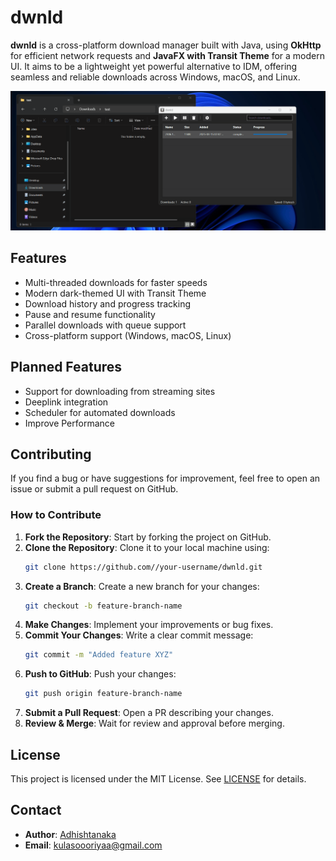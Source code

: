 # dwnld

**dwnld** is a cross-platform download manager built with Java, using **OkHttp** for efficient network requests and **JavaFX with Transit Theme** for a modern UI. It aims to be a lightweight yet powerful alternative to IDM, offering seamless and reliable downloads across Windows, macOS, and Linux.

![dwnld Interface](./screenshots/d.gif)

## Features 

- Multi-threaded downloads for faster speeds
- Modern dark-themed UI with Transit Theme
- Download history and progress tracking
- Pause and resume functionality
- Parallel downloads with queue support
- Cross-platform support (Windows, macOS, Linux)

## Planned Features

- Support for downloading from streaming sites
- Deeplink integration  
- Scheduler for automated downloads
- Improve Performance

## Contributing
If you find a bug or have suggestions for improvement, feel free to open an issue or submit a pull request on GitHub.

### How to Contribute
1. **Fork the Repository**: Start by forking the project on GitHub.
2. **Clone the Repository**: Clone it to your local machine using:
   ```sh
   git clone https://github.com//your-username/dwnld.git
   ```
3. **Create a Branch**: Create a new branch for your changes:
   ```sh
   git checkout -b feature-branch-name
   ```
4. **Make Changes**: Implement your improvements or bug fixes.
5. **Commit Your Changes**: Write a clear commit message:
   ```sh
   git commit -m "Added feature XYZ"
   ```
6. **Push to GitHub**: Push your changes:
   ```sh
   git push origin feature-branch-name
   ```
7. **Submit a Pull Request**: Open a PR describing your changes.
8. **Review & Merge**: Wait for review and approval before merging.

## License
This project is licensed under the MIT License. See [LICENSE](LICENSE) for details.

## Contact
- **Author**: [Adhishtanaka](https://github.com/Adhishtanaka)
- **Email**: kulasoooriyaa@gmail.com

